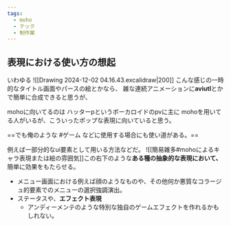 ```yaml
---
tags:
  - moho
  - テック
  - 制作案
---
```

## 表現における使い方の想起
いわゆる
![[Drawing 2024-12-02 04.16.43.excalidraw|200]]
こんな感じの一時的なタイトル画面やパースの絵とかなら、
雑な連続アニメーションに**aviutl**とかで簡単に合成できると思うが、

mohoに向いてるのは
ハッターpというボーカロイドのpvに主に
mohoを用いてる人がいるが、こういったポップな表現に向いていると思う。

==でも俺のような #ゲーム などに使用する場合にも使い道がある。==

例えば一部分的なui要素として用いる方法などだ。
![[簡易雑多#mohoによるキャラ表現または絵の雰囲気]]この右下のような**ある種の抽象的な表現において、**
簡単に効果をもたらせる。
- メニュー画面における例えば顔のようなものや、その他何か悪質なコラージュ的要素でのメニューの選択強調演出。
- ステータスや、**エフェクト表現**
	- アンディーメンテのような特別な独自のゲームエフェクトを作れるかもしれない。

